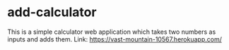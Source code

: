 # add-calculator
This is a simple calculator web application which takes two numbers as inputs and adds them. 
Link: https://vast-mountain-10567.herokuapp.com/
